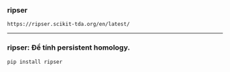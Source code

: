 ### ripser
`https://ripser.scikit-tda.org/en/latest/`
***

### ripser: Để tính persistent homology.
```bash
pip install ripser
```

### 